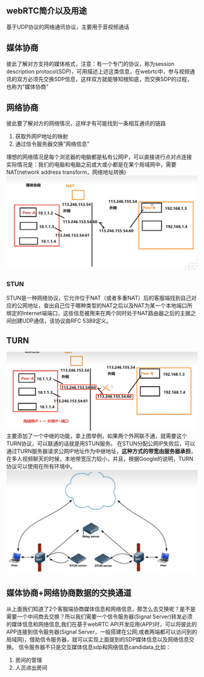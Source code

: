## webRTC简介以及用途
基于UDP协议的网络通讯协议，主要用于音视频通话
## 媒体协商
彼此了解对方支持的媒体格式，注意：有一个专门的协议，称为session description protocol(SDP)，可用描述上述这类信息，在webrtc中，参与视频通讯的双方必须先交换SDP信息，这样双方就能够知根知底，而交换SDP的过程，也称为"媒体协商"
## 网络协商
彼此要了解对方的网络情况，这样才有可能找到一条相互通讯的链路

1. 获取外网IP地址的映射
2. 通过信令服务器交换"网络信息"

理想的网络情况是每个浏览器的电脑都是私有公网IP，可以直接进行点对点连接
实际情况是：我们的电脑和电脑之前或大或小都是在某个局域网中，需要NAT(network address transform，网络地址转换)
![Alt text](image.png)
### STUN
STUN是一种网络协议，它允许位于NAT（或者多重NAT）后的客服端找到自己对应的公网地址，查出自己位于哪种类型的NAT之后以及NAT为某一个本地端口所绑定的Internet端端口，这些信息被用来在两个同时处于NAT路由器之后的主据之间创建UDP通信，该协议由RFC 5389定义。

## TURN
![Alt text](image-1.png)
主要添加了一个中继的功能，拿上图举例，如果两个外网联不通，就需要这个TURN协议，可以联通的话就是用STUN服务。
在STUN分配公网IP失败后，可以通过TURN服务器请求公网IP地址作为中继地址，**这种方式的带宽由服务器承担**，在多人视频聊天的时候，本地带宽压力较小，并且，根据Google的说明，TURN协议可以使用在所有环境中。
![Alt text](image-2.png)
## 媒体协商+网络协商数据的交换通道
从上面我们知道了2个客服端协商媒体信息和网络信息，那怎么去交换呢？是不是需要一个中间商去交换？所以我们需要一个信令服务器(Signal Server)转发必须的媒体信息和网络信息,我们在基于webRTC API开发应用(APP)时，可以将彼此的APP连接到信令服务器(Signal Server，一般搭建在公网,或者两端都可以访问到的局域网)，借助信令服务器，就可以实现上面提到的SDP媒体信息以及网络信息交换。
信令服务器不只是交互媒体信息sdp和网络信息candidata,比如：

   1. 房间的管理
   2. 人员进出房间


